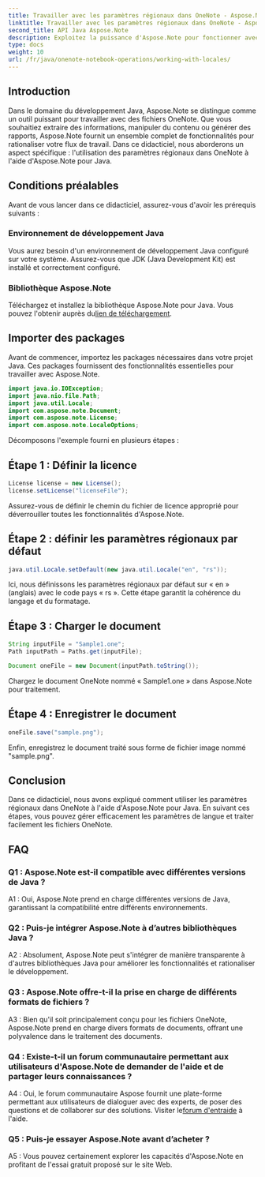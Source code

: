 ```yaml
---
title: Travailler avec les paramètres régionaux dans OneNote - Aspose.Note
linktitle: Travailler avec les paramètres régionaux dans OneNote - Aspose.Note
second_title: API Java Aspose.Note
description: Exploitez la puissance d'Aspose.Note pour fonctionner avec les paramètres régionaux OneNote ! Extrayez, manipulez et générez des rapports adaptés à différentes langues et régions. #OneNote #Java #Aspose
type: docs
weight: 10
url: /fr/java/onenote-notebook-operations/working-with-locales/
---
```

## Introduction

Dans le domaine du développement Java, Aspose.Note se distingue comme un outil puissant pour travailler avec des fichiers OneNote. Que vous souhaitiez extraire des informations, manipuler du contenu ou générer des rapports, Aspose.Note fournit un ensemble complet de fonctionnalités pour rationaliser votre flux de travail. Dans ce didacticiel, nous aborderons un aspect spécifique : l'utilisation des paramètres régionaux dans OneNote à l'aide d'Aspose.Note pour Java.

## Conditions préalables

Avant de vous lancer dans ce didacticiel, assurez-vous d'avoir les prérequis suivants :

### Environnement de développement Java

Vous aurez besoin d'un environnement de développement Java configuré sur votre système. Assurez-vous que JDK (Java Development Kit) est installé et correctement configuré.

### Bibliothèque Aspose.Note

 Téléchargez et installez la bibliothèque Aspose.Note pour Java. Vous pouvez l'obtenir auprès du[lien de téléchargement](https://releases.aspose.com/note/java/).

## Importer des packages

Avant de commencer, importez les packages nécessaires dans votre projet Java. Ces packages fournissent des fonctionnalités essentielles pour travailler avec Aspose.Note.

```java
import java.io.IOException;
import java.nio.file.Path;
import java.util.Locale;
import com.aspose.note.Document;
import com.aspose.note.License;
import com.aspose.note.LocaleOptions;
```

Décomposons l'exemple fourni en plusieurs étapes :

## Étape 1 : Définir la licence

```java
License license = new License();
license.setLicense("licenseFile");
```

Assurez-vous de définir le chemin du fichier de licence approprié pour déverrouiller toutes les fonctionnalités d'Aspose.Note.

## Étape 2 : définir les paramètres régionaux par défaut

```java
java.util.Locale.setDefault(new java.util.Locale("en", "rs"));
```

Ici, nous définissons les paramètres régionaux par défaut sur « en » (anglais) avec le code pays « rs ». Cette étape garantit la cohérence du langage et du formatage.

## Étape 3 : Charger le document

```java
String inputFile = "Sample1.one";
Path inputPath = Paths.get(inputFile);

Document oneFile = new Document(inputPath.toString());
```

Chargez le document OneNote nommé « Sample1.one » dans Aspose.Note pour traitement.

## Étape 4 : Enregistrer le document

```java
oneFile.save("sample.png");
```

Enfin, enregistrez le document traité sous forme de fichier image nommé "sample.png".

## Conclusion

Dans ce didacticiel, nous avons expliqué comment utiliser les paramètres régionaux dans OneNote à l'aide d'Aspose.Note pour Java. En suivant ces étapes, vous pouvez gérer efficacement les paramètres de langue et traiter facilement les fichiers OneNote.

## FAQ

### Q1 : Aspose.Note est-il compatible avec différentes versions de Java ?

A1 : Oui, Aspose.Note prend en charge différentes versions de Java, garantissant la compatibilité entre différents environnements.

### Q2 : Puis-je intégrer Aspose.Note à d’autres bibliothèques Java ?

A2 : Absolument, Aspose.Note peut s'intégrer de manière transparente à d'autres bibliothèques Java pour améliorer les fonctionnalités et rationaliser le développement.

### Q3 : Aspose.Note offre-t-il la prise en charge de différents formats de fichiers ?

A3 : Bien qu'il soit principalement conçu pour les fichiers OneNote, Aspose.Note prend en charge divers formats de documents, offrant une polyvalence dans le traitement des documents.

### Q4 : Existe-t-il un forum communautaire permettant aux utilisateurs d'Aspose.Note de demander de l'aide et de partager leurs connaissances ?

 A4 : Oui, le forum communautaire Aspose fournit une plate-forme permettant aux utilisateurs de dialoguer avec des experts, de poser des questions et de collaborer sur des solutions. Visiter le[forum d'entraide](https://forum.aspose.com/c/note/28) à l'aide.

### Q5 : Puis-je essayer Aspose.Note avant d’acheter ?

A5 : Vous pouvez certainement explorer les capacités d'Aspose.Note en profitant de l'essai gratuit proposé sur le site Web.